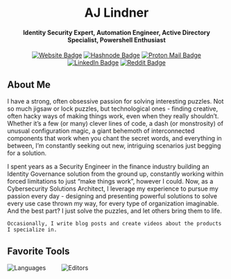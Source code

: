 <h1 align="center">AJ Lindner</h1>
<h4 align="center">Identity Security Expert, Automation Engineer, Active Directory Specialist, Powershell Enthusiast</h4>

<div align="center">

  [![Website Badge](https://img.shields.io/badge/ajlindner.net-CC0000?style=flat-square&logo=jekyll&logoColor=white)](https://ajlindner.net)
  [![Hashnode Badge](https://img.shields.io/badge/@ajlindner-2962FF?style=flat-square&logo=HashNode&logoColor=white)](https://blog.ajlindner.net)
  [![Proton Mail Badge](https://img.shields.io/badge/aj@ajlindner.net-6D4AFF?style=flat-square&logo=protonmail&logoColor=white)](mailto:aj@ajlindner.net)
  [![LinkedIn Badge](https://img.shields.io/badge/in/ajlindner-0A66C2?style=flat-square&logo=Linkedin&logoColor=white)](https://www.linkedin.com/in/ajlindner/)
  [![Reddit Badge](https://img.shields.io/badge/u/ajlindner-FF4500?style=flat-square&logo=Reddit&logoColor=white)](https://www.reddit.com/user/AJLindner/)
</div>

## About Me
I have a strong, often obsessive passion for solving interesting puzzles. Not so much jigsaw or lock puzzles, but technological ones - finding creative, often hacky ways of making things work, even when they really shouldn’t. Whether it’s a few (or many) clever lines of code, a dash (or monstrosity) of unusual configuration magic, a giant behemoth of interconnected components that work when you chant the secret words, and everything in between, I’m constantly seeking out new, intriguing scenarios just begging for a solution.

I spent years as a Security Engineer in the finance industry building an Identity Governance solution from the ground up, constantly working within forced limitations to just “make things work”, however I could. Now, as a Cybersecurity Solutions Architect, I leverage my experience to pursue my passion every day - designing and presenting powerful solutions to solve every use case thrown my way, for every type of organization imaginable. And the best part? I just solve the puzzles, and let others bring them to life.

`Occasionally, I write blog posts and create videos about the products I specialize in.`

## Favorite Tools
![Languages](https://skillicons.dev/icons?i=powershell,py,ruby,cs,js,html)
&emsp;&emsp;
![Editors](https://skillicons.dev/icons?i=vscode,sublime,visualstudio)
